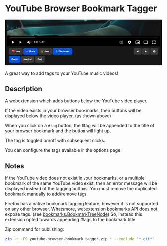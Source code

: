 # YouTube Browser Bookmark Tagger

![example](images/example.png)

A great way to add tags to your YouTube music videos!

## Description

A webextension which adds buttons below the YouTube video player.

If the video exists in your browser bookmarks, then buttons will be
displayed below the video player. (as shown above)

When you click on a <code class="btn-active">#tag</code>
button, the #tag will be appended to the title of your browser bookmark
and the button will light up.

The tag is toggled on/off with subsequent clicks.

You can configure the tags available in the options page.

## Notes

If the YouTube video does not exist in your bookmarks, or a multiple bookmark of the same
YouTube video exist, then an error message will be displayed instead of the tagging buttons.
You must remove the duplicated bookmark manually to add/remove tags.

Firefox has a native bookmark tagging feature, however it is not supported on any other browser.
Whatsmore, webextension bookmarks API does not expose tags.
(see [bookmarks.BookmarkTreeNode](https://developer.mozilla.org/en-US/docs/Mozilla/Add-ons/WebExtensions/API/bookmarks/BookmarkTreeNode))
So, instead this extension opted towards appending #tags to the bookmark title.

Zip command for publishing:
```bash
zip -r -FS youtube-browser-bookmark-tagger.zip * --exclude '*.git*'
```